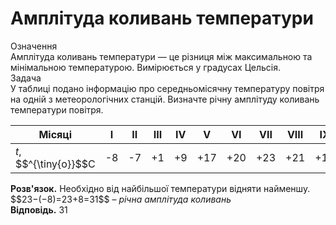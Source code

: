 # Амплiтуда коливань температури

<div class="eoz-wrap">
<span class="eoz">Означення</span>
<div class="eoz-text">
Амплiтуда коливань температури — це рiзниця мiж максимальною та мiнiмальною температурою. Вимiрюється у градусах
Цельсiя.
</div>
</div>


<div class="task-wrap">
<span class="task">Задача</span>
<div class="task-text">
У таблиці подано інформацію про середньомісячну температуру повітря на одній з метеорологічних станцій. Визначте річну амплітуду коливань температури повітря.

<table>
<thead>
<tr>
<th class="orange-cell">Мiсяцi</th>
<th class="orange-cell">I</th>
<th class="orange-cell">II</th>
<th class="orange-cell">III</th>
<th class="orange-cell">IV</th>
<th class="orange-cell">V</th>
<th class="orange-cell">VI</th>
<th class="orange-cell">VII</th>
<th class="orange-cell">VIII</th>
<th class="orange-cell">IX</th>
<th class="orange-cell">X</th>
<th class="orange-cell">XI</th>
<th class="orange-cell">XII</th>
</tr>
</thead>
<tbody>
<tr>
<td class="orange-cell"><i>t</i>, $$^{\tiny{o}}$$C</td>
<td class="orange-cell">-8</td>
<td class="orange-cell">-7</td>
<td class="orange-cell">+1</td>
<td class="orange-cell">+9</td>
<td class="orange-cell">+17</td>
<td class="orange-cell">+20</td>
<td class="orange-cell">+23</td>
<td class="orange-cell">+21</td>
<td class="orange-cell">+18</td>
<td class="orange-cell">+10</td>
<td class="orange-cell">+1</td>
<td class="orange-cell">-6</td>
</tr>
</tbody>
</table>
<b>Розв'язок.</b> Необхідно від найбільшої температури відняти найменшу.<br>
$$23−(−8)=23+8=31$$ – <i>річна амплітуда коливань</i><br>
<b>Відповідь.</b> 31
</div>
</div>